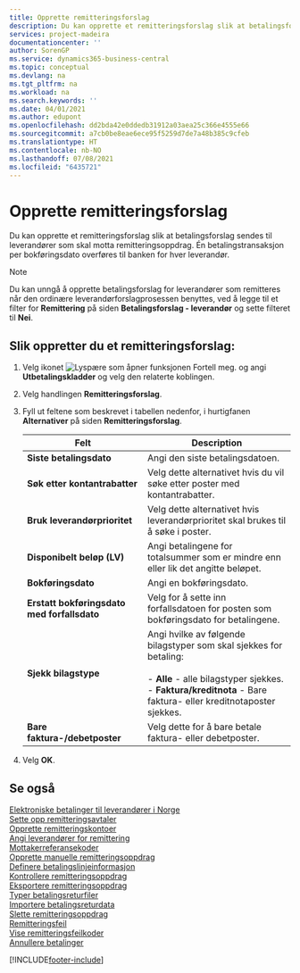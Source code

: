 ```yaml
---
title: Opprette remitteringsforslag
description: Du kan opprette et remitteringsforslag slik at betalingsforslag sendes til leverandører som skal motta remitteringsoppdrag.
services: project-madeira
documentationcenter: ''
author: SorenGP
ms.service: dynamics365-business-central
ms.topic: conceptual
ms.devlang: na
ms.tgt_pltfrm: na
ms.workload: na
ms.search.keywords: ''
ms.date: 04/01/2021
ms.author: edupont
ms.openlocfilehash: dd2bda42e0ddedb31912a03aea25c366e4555e66
ms.sourcegitcommit: a7cb0be8eae6ece95f5259d7de7a48b385c9cfeb
ms.translationtype: HT
ms.contentlocale: nb-NO
ms.lasthandoff: 07/08/2021
ms.locfileid: "6435721"
---
```

# <a name="create-remittance-suggestions"></a>Opprette remitteringsforslag
Du kan opprette et remitteringsforslag slik at betalingsforslag sendes til leverandører som skal motta remitteringsoppdrag. Én betalingstransaksjon per bokføringsdato overføres til banken for hver leverandør.  

> [!NOTE]  
>  Du kan unngå å opprette betalingsforslag for leverandører som remitteres når den ordinære leverandørforslagprosessen benyttes, ved å legge til et filter for **Remittering** på siden **Betalingsforslag - leverandør** og sette filteret til **Nei**.  

## <a name="to-create-a-remittance-suggestion"></a>Slik oppretter du et remitteringsforslag:  

1.  Velg ikonet ![Lyspære som åpner funksjonen Fortell meg.](../../media/ui-search/search_small.png "Fortell hva du vil gjøre") og angi **Utbetalingskladder** og velg den relaterte koblingen.  
2.  Velg handlingen **Remitteringsforslag**.  
3.  Fyll ut feltene som beskrevet i tabellen nedenfor, i hurtigfanen **Alternativer** på siden **Remitteringsforslag**.  

    |Felt|Description|  
    |---------------------------------|---------------------------------------|  
    |**Siste betalingsdato**|Angi den siste betalingsdatoen.|  
    |**Søk etter kontantrabatter**|Velg dette alternativet hvis du vil søke etter poster med kontantrabatter.|  
    |**Bruk leverandørprioritet**|Velg dette alternativet hvis leverandørprioritet skal brukes til å søke i poster.|  
    |**Disponibelt beløp (LV)**|Angi betalingene for totalsummer som er mindre enn eller lik det angitte beløpet.|  
    |**Bokføringsdato**|Angi en bokføringsdato.|  
    |**Erstatt bokføringsdato med forfallsdato**|Velg for å sette inn forfallsdatoen for posten som bokføringsdato for betalingene.|  
    |**Sjekk bilagstype**|Angi hvilke av følgende bilagstyper som skal sjekkes for betaling:<br /><br /> -   **Alle** - alle bilagstyper sjekkes.<br />-   **Faktura/kreditnota** - Bare faktura- eller kreditnotaposter sjekkes.|  
    |**Bare faktura-/debetposter**|Velg dette for å bare betale faktura- eller debetposter.|  

4.  Velg **OK**.  

## <a name="see-also"></a>Se også  
 [Elektroniske betalinger til leverandører i Norge](electronic-payments-to-vendors-in-norway.md)   
 [Sette opp remitteringsavtaler](how-to-set-up-remittance-agreements.md)   
 [Opprette remitteringskontoer](how-to-create-remittance-accounts.md)   
 [Angi leverandører for remittering](how-to-set-up-vendors-for-remittance.md)   
 [Mottakerreferansekoder](recipient-reference-codes.md)   
 [Opprette manuelle remitteringsoppdrag](how-to-create-manual-remittance-payments.md)   
 [Definere betalingslinjeinformasjon](how-to-set-up-payment-line-information.md)   
 [Kontrollere remitteringsoppdrag](how-to-test-remittance-payments.md)   
 [Eksportere remitteringsoppdrag](how-to-export-remittance-payments.md)   
 [Typer betalingsreturfiler](types-of-payment-returns-files.md)   
 [Importere betalingsreturdata](how-to-import-payment-return-data.md)   
 [Slette remitteringsoppdrag](how-to-delete-remittance-payment-orders.md)   
 [Remitteringsfeil](remittance-errors.md)   
 [Vise remitteringsfeilkoder](how-to-view-remittance-error-codes.md)   
 [Annullere betalinger](how-to-cancel-payments.md)


[!INCLUDE[footer-include](../../includes/footer-banner.md)]